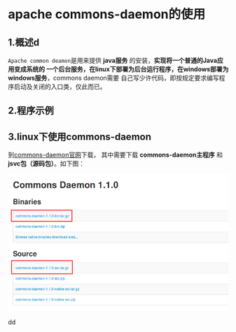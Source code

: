 apache commons-daemon的使用
================================================================================
## 1.概述d
`Apache common deamon`是用来提供 **java服务** 的安装，**实现将一个普通的Java应用变成系统的
一个后台服务，在linux下部署为后台运行程序，在windows部署为windows服务**，commons daemon需要
自己写少许代码，即按规定要求编写程序启动及关闭的入口类，仅此而已。

## 2.程序示例

## 3.linux下使用commons-daemon
到[commons-daemon官网](http://commons.apache.org/proper/commons-daemon/download_daemon.cgi)下载，
其中需要下载 **commons-daemon主程序** 和 **jsvc包（源码包）**。如下图：

![commons-daemon包](img/1.png)



































dd
